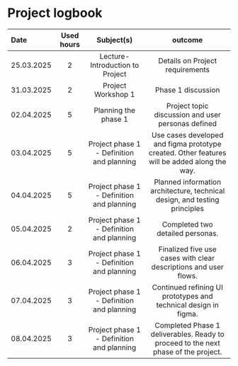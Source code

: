 # Project logbook

| Date  | Used hours | Subject(s) |  outcome |
| :---  |     :---:      |     :---:      |     :---:      |
| 25.03.2025 | 2 | Lecture- Introduction to Project  | Details on Project requirements |
| 31.03.2025 | 2 | Project Workshop 1  | Phase 1 discussion  |
| 02.04.2025 | 5 | Planning the phase 1  | Project topic discussion and user personas defined |
| 03.04.2025 | 5 | Project phase 1 - Definition and planning  | Use cases developed and figma prototype created. Other features will be added along the way.  |
| 04.04.2025 | 5 | Project phase 1 - Definition and planning  | Planned information architecture, technical design, and testing principles  |
| 05.04.2025 | 2 | Project phase 1 - Definition and planning  |  Completed two detailed personas.  |
| 06.04.2025 | 3 | Project phase 1 - Definition and planning  |  Finalized five use cases with clear descriptions and user flows.  |
| 07.04.2025 | 3 | Project phase 1 - Definition and planning  |  Continued refining UI prototypes and technical design in figma.  |
| 08.04.2025 | 3 | Project phase 1 - Definition and planning  |  Completed Phase 1 deliverables. Ready to proceed to the next phase of the project.  |
